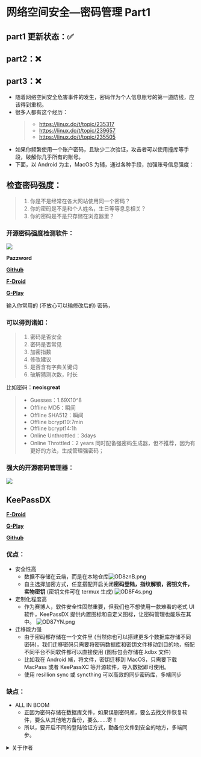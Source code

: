 # **网络空间安全—密码管理 Part1**

## part1 更新状态：✅

## part2：❌

## part3：❌

- 随着网络空间安全危害事件的发生，密码作为个人信息账号的第一道防线，应该得到重视。
- 很多人都有这个经历：
  > - https://linux.do/t/topic/235317
  > - https://linux.do/t/topic/239657
  > - https://linux.do/t/topic/235505
- 如果你频繁使用一个账户密码，且缺少二次验证，攻击者可以使用撞库等手段，破解你几乎所有的账号。
- 下面，以 Android 为主，MacOS 为辅，通过各种手段，加强账号信息强度：

## 检查密码强度：

> 1. 你是不是经常在各大网站使用同一个密码？
> 2. 你的密码是不是和个人姓名，生日等等息息相关？
> 3. 你的密码是不是只存储在浏览器里？

### 开源密码强度检测软件：

![](https://f-droid.org/repo/com.cyb3rko.pazzword/en-US/icon_4TlGVCx28WCvT9UWJJd3LIJnGxbG0XnQgrMEhJKROYc=.png)

**Pazzword**

[**Github**](https://github.com/cyb3rko/pazzword)

[**F-Droid**](https://f-droid.org/zh_Hant/packages/com.cyb3rko.pazzword/index.html)

[**G-Play**](https://play.google.com/store/apps/details?id=com.cyb3rko.pazzword&hl=zh)

输入你常用的 (不放心可以输修改后的) 密码，

### **可以得到诸如**：

> 1.  密码是否安全
> 2.  密码是否常见
> 3.  加密指数
> 4.  修改建议
> 5.  是否含有字典关键词
> 6.  破解猜测次数，时长

比如密码：**neoisgreat**

> - Guesses：1.69X10^8
> - Offline MD5：瞬间
> - Offline SHA512：瞬间
> - Offline bcrypt10:7min
> - Offline bcrypt14:1h
> - Online Unthrottled：3days
> - Online Throttled：2 years
>   同时配备强密码生成器，但不推荐，因为有更好的方法，生成管理强密码；

### 强大的开源密码管理器：

![](https://www.keepassdx.com/assets/img/keepassdx.svg)

## KeePassDX

[**F-Droid**](https://f-droid.org/packages/com.kunzisoft.keepass.libre/)

[**G-Play**](https://play.google.com/store/apps/details?id=com.kunzisoft.keepass.free)

[**Github**](https://github.com/Kunzisoft/KeePassDX/releases)

### 优点：

- 安全性高
  - 数据不存储在云端，而是在本地仓库![OD8znB.png](https://ooo.0x0.ooo/2024/10/26/OD8znB.png)
  - 自主选择加密方式，任意搭配开启关闭**密码登陆，指纹解锁，密钥文件，实物密钥**
    (密钥文件可在 termux 生成)
    ![OD8F4s.png](https://ooo.0x0.ooo/2024/10/26/OD8F4s.png)
- 定制化程度高
  - 作为赛博人，软件安全性固然重要，但我们也不想使用一款难看的老式 UI 软件，KeePassDX 提供内置图标和自定义图标，让密码管理也能乐在其中。
    ![OD87YN.png](https://ooo.0x0.ooo/2024/10/26/OD87YN.png)
- 迁移能力强
  - 由于密码都存储在一个文件里 (当然你也可以搭建更多个数据库存储不同密码)，我们迁移密码只需要将密码数据库和密钥文件移动到目的地，搭配不同平台不同软件都可以直接使用 (图标包会存储在.kdbx 文件)
  - 比如我在 Android 端，将文件，密钥迁移到 MacOS，只需要下载 MacPass 或者 KeePassXC 等开源软件，导入数据即可使用。
  - 使用 resillion sync 或 syncthing 可以高效的同步密码库，多端同步

### 缺点：

- ALL IN BOOM
  - 正因为密码存储在数据库文件，如果误删密码库，要么去找文件恢复软件，要么从其他地方备份，要么......寄！
  - 所以，要开启不同的登陆验证方式，勤备份文件到安全的地方，多端同步。

<details>
<summary>关于作者</summary>

> 文章地址：

Linuxdo

https://linux.do/t/topic/242686

Acwiki

https://github.com/KipJayChou/AcWiKi/blob/main/03-tools/cyber%20security/password_manage1.md

> 作者：

user695(linux.do)

https://linux.do/u/user695/summary

KipJaychou(Github)

https://github.com/KipJayChou

> 向我申请 Linuxdo 邀请码：

jay20070220@gmail.com

</details>
